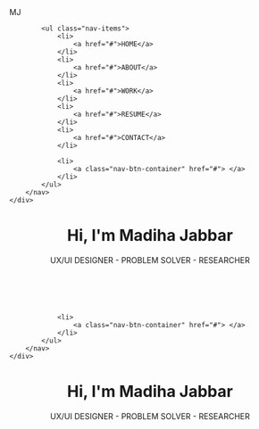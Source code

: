 <!DOCTYPE html>
<html lang="en">
<head>
    <meta charset="UTF-8">
    <meta name="viewport" content="width-devide-width, initial-scale=1.0">
    <meta http-equiv="X-UA-Compatible" content="ie-edge">
    <title>Madiha Jabbar</title>
<link rel="stylesheet" href="style.css" />
</head>
<body>

<div class="nav-container">
    <div class="wrapper">
        <nav>
            <div class="logo">
                MJ
            </div>

            <ul class="nav-items">
                <li>
                    <a href="#">HOME</a>
                </li>
                <li>
                    <a href="#">ABOUT</a>
                </li>
                <li>
                    <a href="#">WORK</a>
                </li>
                <li>
                    <a href="#">RESUME</a>
                </li>
                <li>
                    <a href="#">CONTACT</a>
                </li>

                <li>
                    <a class="nav-btn-container" href="#"> </a> 
                </li>
            </ul>
        </nav>
    </div>
</div>

<div class="header-container">
    <div class="wrapper">
        <header>
            <div class="hero-content"></div>
            <h1>Hi, I'm Madiha Jabbar</h1>
            <p>
                UX/UI DESIGNER - PROBLEM SOLVER - RESEARCHER
            </p>
            <div class="hero-image"></div>
            <div class="photo-bg"></div>
        </header>
    </div>
</div>
<script src="main.js"></script>
</body>

<div class="check out my work">
    <img src="images/App Cover.png" alt="" class="App Cover.png">
    <img src="images/gov.png" alt="" class="gov.png">
    <img src="images/Khyber.png" alt="" class="Khyber.png">
    <img src="images/E com image.png" alt="" class="E com image.png">
    <img src="images/Front-End.png" alt="" class="Front-End.png">
</div>

</html>

                <li>
                    <a class="nav-btn-container" href="#"> </a> 
                </li>
            </ul>
        </nav>
    </div>
</div>

<div class="header-container">
    <div class="wrapper">
        <header>
            <div class="hero-content"></div>
            <h1>Hi, I'm Madiha Jabbar</h1>
            <p>
                UX/UI DESIGNER - PROBLEM SOLVER - RESEARCHER
            </p>
            <div class="hero-image"></div>
            <div class="photo-bg"
        </header>
    </div>
</div>
<script src="main.js"></script>
</body>
</html>
